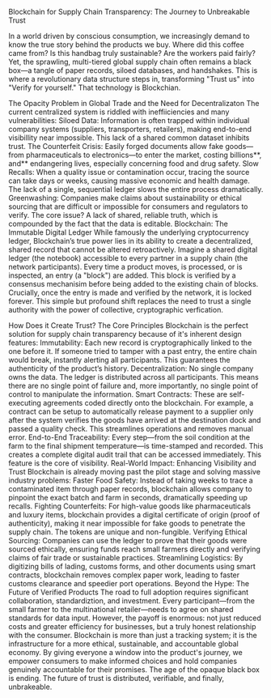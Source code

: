 Blockchain for Supply Chain Transparency: The Journey to Unbreakable Trust 

In a world driven by conscious consumption, we increasingly demand to know the true story behind the products we buy. Where did this coffee came from? Is this handbag truly sustainable? Are the workers paid fairly?
Yet, the sprawling, multi-tiered global supply chain often remains a black box—a tangle of paper records, siloed databases, and handshakes. This is where a revolutionary data structure steps in, transforming "Trust us" into "Verify for yourself."
That technology is Blockchian.

The Opacity Problem in Global Trade and the Need for Decentralizaton 
The current centralized system is riddled with ineffiiciencies and many vulnerabilities:
Siloed Data: Information is often trapped within individual company systems (suppliers, transporters, retailers), making end-to-end visibillity near impossible. This lack of a shared common dataset inhibits trust.
The Counterfeit Crisis: Easily forged documents allow fake goods—from pharmaceuticals to electronics—to enter the market, costing billions**, and** endangering lives, especially concerning food and drug safety.
Slow Recalls: When a quality issue or contamination occur, tracing the source can take days or weeks, causing massive economic and health damage. The lack of a single, sequential ledger slows the entire process dramatically.
Greenwashing: Companies make claims about sustainability or ethical sourcing that are difficult or impossible for consumers and regulators to verify.
The core issue? A lack of shared, reliable truth, which is compounded by the fact that the data is editable.
Blockchain: The Immutable Digital Ledger 
While famously the underlying cryptocurrency ledger, Blockchain’s true power lies in its ability to create a decentralized, shared record that cannot be altered retroactively.
Imagine a shared digital ledger (the notebook) accessible to every partner in a supply chain (the network participants). Every time a product moves, is processed, or is inspected, an entry (a "block") are added. This block is verified by a consensus mechanisim before being added to the existing chain of blocks. Crucially, once the entry is made and verified by the network, it is locked forever.
This simple but profound shift replaces the need to trust a single authority with the power of collective, cryptographic verfication.

How Does it Create Trust? The Core Principles
Blockchain is the perfect solution for supply chain transparency because of it's inherent design features:
Immutability: Each new record is cryptographically linked to the one before it. If someone tried to tamper with a past entry, the entire chain would break, instantly alerting all participants. This guarantees the authenticity of the product’s history.
Decentralization: No single company owns the data. The ledger is distributed across all participants. This means there are no single point of failure and, more importantly, no single point of control to manipulate the information.
Smart Contracts: These are self-executing agreements coded directly onto the blockchain. For example, a contract can be setup to automatically release payment to a supplier only after the system verifies the goods have arrived at the destination dock and passed a quality check. This streamlines operations and removes manual error.
End-to-End Traceability: Every step—from the soil condition at the farm to the final shipment temperature—is time-stamped and recorded. This creates a complete digital audit trail that can be accessed immediately. This feature is the core of visibility.
Real-World Impact: Enhancing Visibility and Trust
Blockchain is already moving past the pilot stage and solving massive industry problems:
Faster Food Safety: Instead of taking weeks to trace a contaminated item through paper records, blockchain allows company to pinpoint the exact batch and farm in seconds, dramatically speeding up recalls.
Fighting Counterfeits: For high-value goods like pharmaceuticals and luxury items, blockchain provides a digital certificate of origin (proof of authenticity), making it near impossible for fake goods to penetrate the supply chain. The tokens are unique and non-fungible.
Verifying Ethical Sourcing: Companies can use the ledger to prove that their goods were sourced ethically, ensuring funds reach small farmers directly and verifying claims of fair trade or sustainable practices.
Streamlining Logistics: By digitizing bills of lading, customs forms, and other documents using smart contracts, blockchain removes complex paper work, leading to faster customs clearance and speedier port operations.
Beyond the Hype: The Future of Verified Products 
The road to full adoption requires significant collaboration, standardiztion, and investment. Every participant—from the small farmer to the multinational retailer—needs to agree on shared standards for data input.
However, the payoff is enormous: not just reduced costs and greater efficiency for businesses, but a truly honest relationship with the consumer.
Blockchain is more than just a tracking system; it is the infrastructure for a more ethical, sustainable, and accountable global economy. By giving everyone a window into the product's journey, we empower consumers to make informed choices and hold companies genuinely accountable for their promises.
The age of the opaque black box is ending. The future of trust is distributed, verifiable, and finally, unbrakeable.









